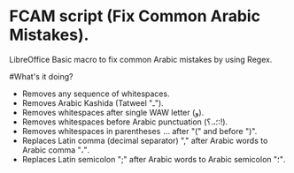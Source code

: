 FCAM script (Fix Common Arabic Mistakes).
====

LibreOffice Basic macro to fix common Arabic mistakes by using Regex.

#What's it doing?
- Removes any sequence of whitespaces.
- Removes Arabic Kashida (Tatweel "ـ").
- Removes whitespaces after single WAW letter (و).
- Removes whitespaces before Arabic punctuation (؛،.؟:!).
- Removes whitespaces in parentheses  ... after "(" and before ")".
- Replaces Latin comma (decimal separator) "," after Arabic words to Arabic comma "،".
- Replaces Latin semicolon ";" after Arabic words to Arabic semicolon "؛".
